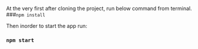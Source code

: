 
At the very first after cloning the project, run below command from terminal.
###`npm install` 

Then inorder to start the app run:

### `npm start`

